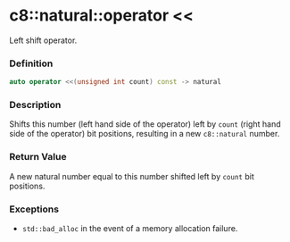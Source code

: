 # c8::natural::operator &lt;&lt; #

Left shift operator.

### Definition ###

```cpp
auto operator <<(unsigned int count) const -> natural
```

### Description ###

Shifts this number (left hand side of the operator) left by `count` (right hand side of the operator) bit positions, resulting in a new `c8::natural` number.

### Return Value ###

A new natural number equal to this number shifted left by `count` bit positions.

### Exceptions ###

* `std::bad_alloc` in the event of a memory allocation failure.

